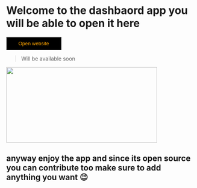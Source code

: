 # Welcome to the dashbaord app you will be able to open it here

<button href="#" style="color:orange;background:#000000;padding:8px 30px">Open website</button>

> Will be available soon

<img src="https://media0.giphy.com/media/3oKIPEqDGUULpEU0aQ/giphy.gif?cid=ecf05e47pqfi1gpbylnw2169amndw6mc2r97jjyfs1glh76c&rid=giphy.gif&ct=g" width="400px" height="200px">


## anyway enjoy the app and since its open source you can contribute too make sure to add anything you want 😉 

